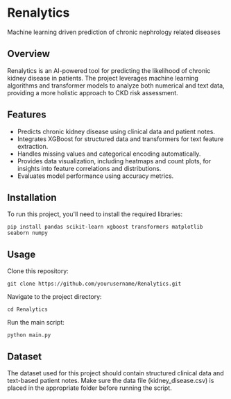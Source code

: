 # Renalytics

Machine learning driven prediction of chronic nephrology related diseases

## Overview
Renalytics is an AI-powered tool for predicting the likelihood of chronic kidney disease in patients. The project leverages machine learning algorithms and transformer models to analyze both numerical and text data, providing a more holistic approach to CKD risk assessment.

## Features
- Predicts chronic kidney disease using clinical data and patient notes.
- Integrates XGBoost for structured data and transformers for text feature extraction.
- Handles missing values and categorical encoding automatically.
- Provides data visualization, including heatmaps and count plots, for insights into feature correlations and distributions.
- Evaluates model performance using accuracy metrics.

## Installation
To run this project, you'll need to install the required libraries:

```
pip install pandas scikit-learn xgboost transformers matplotlib seaborn numpy
```

## Usage
Clone this repository:
```
git clone https://github.com/yourusername/Renalytics.git
```
Navigate to the project directory:

```
cd Renalytics
```
Run the main script:
```
python main.py
```
## Dataset
The dataset used for this project should contain structured clinical data and text-based patient notes. Make sure the data file (kidney_disease.csv) is placed in the appropriate folder before running the script.

